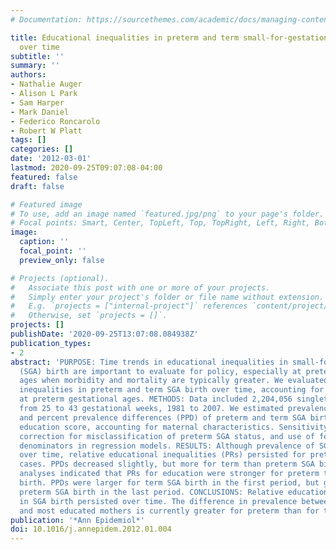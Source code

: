 ```yaml
---
# Documentation: https://sourcethemes.com/academic/docs/managing-content/

title: Educational inequalities in preterm and term small-for-gestational-age birth
  over time
subtitle: ''
summary: ''
authors:
- Nathalie Auger
- Alison L Park
- Sam Harper
- Mark Daniel
- Federico Roncarolo
- Robert W Platt
tags: []
categories: []
date: '2012-03-01'
lastmod: 2020-09-25T09:07:08-04:00
featured: false
draft: false

# Featured image
# To use, add an image named `featured.jpg/png` to your page's folder.
# Focal points: Smart, Center, TopLeft, Top, TopRight, Left, Right, BottomLeft, Bottom, BottomRight.
image:
  caption: ''
  focal_point: ''
  preview_only: false

# Projects (optional).
#   Associate this post with one or more of your projects.
#   Simply enter your project's folder or file name without extension.
#   E.g. `projects = ["internal-project"]` references `content/project/deep-learning/index.md`.
#   Otherwise, set `projects = []`.
projects: []
publishDate: '2020-09-25T13:07:08.084938Z'
publication_types:
- 2
abstract: 'PURPOSE: Time trends in educational inequalities in small-for-gestational-age
  (SGA) birth are important to evaluate for policy, especially at preterm gestational
  ages when morbidity and mortality are typically greater. We evaluated educational
  inequalities in preterm and term SGA birth over time, accounting for potential bias
  at preterm gestational ages. METHODS: Data included 2,204,056 singleton live births
  from 25 to 43 gestational weeks, 1981 to 2007. We estimated prevalence ratios (PR)
  and percent prevalence differences (PPD) of preterm and term SGA birth for a continuous
  education score, accounting for maternal characteristics. Sensitivity analyses included
  correction for misclassification of preterm SGA status, and use of fetuses-at-risk
  denominators in regression models. RESULTS: Although prevalence of SGA birth decreased
  over time, relative educational inequalities (PRs) persisted for preterm and term
  cases. PPDs decreased slightly, but more for term than preterm SGA birth. Sensitivity
  analyses indicated that PRs for education were stronger for preterm than term SGA
  birth. PPDs were larger for term SGA birth in the first period, but greater for
  preterm SGA birth in the last period. CONCLUSIONS: Relative educational inequalities
  in SGA birth persisted over time. The difference in prevalence between the least
  and most educated mothers is currently greater for preterm than for term SGA birth.'
publication: '*Ann Epidemiol*'
doi: 10.1016/j.annepidem.2012.01.004
---
```

